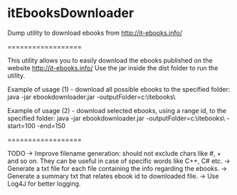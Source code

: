 itEbooksDownloader
==================

Dump utility to download ebooks from http://it-ebooks.info/

==================

This utility allows you to easily download the ebooks published on the website http://it-ebooks.info/
Use the jar inside the dist folder to run the utility.

Example of usage (1) - download all possible ebooks to the specified folder:
java -jar ebookdownloader.jar -outputFolder=c:\itebooks\

Example of usage (2) - download selected ebooks, using a range id, to the specified folder:
java -jar ebookdownloader.jar -outputFolder=c:\itebooks\ -start=100 -end=150

==================

TODO
-> Improve filename generation: should not exclude chars like #, + and so on.
   They can be useful in case of specific words like C++, C# etc.
-> Generate a txt file for each file containing the info regarding the ebooks.
-> Generate a summary txt that relates ebook id to downloaded file.
-> Use Log4J for better logging.

